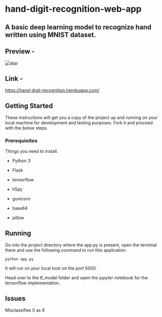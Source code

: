 # hand-digit-recognition-web-app

## A basic deep learning model to recognize hand written using MNIST dataset.

## Preview -

![app](https://user-images.githubusercontent.com/51908878/85110351-691e7700-b230-11ea-825e-4ef90be71267.gif)

## Link - 

https://hand-digit-recognition.herokuapp.com/

## Getting Started

These instructions will get you a copy of the project up and running on your local machine for development and testing purposes. Fork it and proceed with the below steps.

### Prerequisites

 Things you need to install.

- Python 3

- Flask

- tensorflow

- h5py

- gunicorn

- base64

- pillow

## Running

Go into the project directory where the app.py is present, open the terminal there and use the following command to run this application

```
python app.py
```

It will run on your local host on the port 5000.

Head over to the tf_model folder and open the jupyter notebook for the tensorflow implementation.

## Issues

Misclassifies 0 as 9
